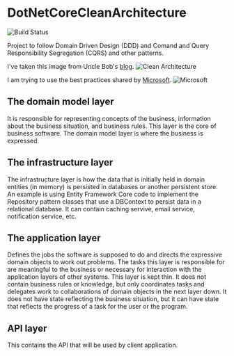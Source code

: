 # DotNetCoreCleanArchitecture
![Build Status](https://github.com/vikas0sharma/DotNetCoreCleanArchitecture/workflows/Build%20Status/badge.svg)

Project to follow Domain Driven Design (DDD) and Comand and Query Responsibility Segregation (CQRS) and other patterns.

I've taken this image from Uncle Bob's [blog](https://blog.cleancoder.com/uncle-bob/2012/08/13/the-clean-architecture.html).
![Clean Architecture](https://blog.cleancoder.com/uncle-bob/images/2012-08-13-the-clean-architecture/CleanArchitecture.jpg)

I am trying to use the best practices shared by [Microsoft](https://docs.microsoft.com/en-us/dotnet/architecture/microservices/microservice-ddd-cqrs-patterns/ddd-oriented-microservice).
![Microsoft](https://docs.microsoft.com/en-us/dotnet/architecture/microservices/microservice-ddd-cqrs-patterns/media/ddd-oriented-microservice/ddd-service-layer-dependencies.png)



## The domain model layer
It is responsible for representing concepts of the business, information about the business situation, and business rules. 
This layer is the core of business software.
The domain model layer is where the business is expressed.

## The infrastructure layer
The infrastructure layer is how the data that is initially held in domain entities (in memory) is persisted in databases or another persistent store. 
An example is using Entity Framework Core code to implement the Repository pattern classes that use a DBContext to persist data in a relational database.
It can contain caching servive, email service, notification service, etc. 

## The application layer
Defines the jobs the software is supposed to do and directs the expressive domain objects to work out problems. 
The tasks this layer is responsible for are meaningful to the business or necessary for interaction with the application layers of other systems. 
This layer is kept thin. It does not contain business rules or knowledge, but only coordinates tasks and delegates work to collaborations of domain objects in the next layer down. 
It does not have state reflecting the business situation, but it can have state that reflects the progress of a task for the user or the program.

## API layer
This contains the API that will be used by client application.
